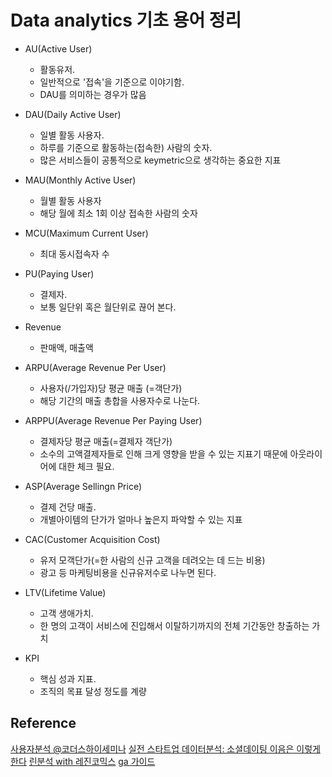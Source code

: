 # Data analytics 기초 용어 정리

- AU(Active User)
    - 활동유저. 
    - 일반적으로 '접속'을 기준으로 이야기함. 
    - DAU를 의미하는 경우가 많음
- DAU(Daily Active User)
    - 일별 활동 사용자.
    - 하루를 기준으로 활동하는(접속한) 사람의 숫자.
    - 많은 서비스들이 공통적으로 keymetric으로 생각하는 중요한 지표
- MAU(Monthly Active User)
    + 월별 활동 사용자
    + 해당 월에 최소 1회 이상 접속한 사람의 숫자
- MCU(Maximum Current User)
    + 최대 동시접속자 수
- PU(Paying User)
    + 결제자.
    + 보통 일단위 혹은 월단위로 끊어 본다.
- Revenue
    + 판매액, 매출액
- ARPU(Average Revenue Per User)
    + 사용자(/가입자)당 평균 매출 (=객단가)
    + 해당 기간의 매출 총합을 사용자수로 나눈다.
- ARPPU(Average Revenue Per Paying User)
    + 결제자당 평균 매출(=결제자 객단가)
    + 소수의 고액결제자들로 인해 크게 영향을 받을 수 있는 지표기 때문에 아웃라이어에 대한 체크 필요.
- ASP(Average Sellingn Price)
    + 결제 건당 매출.
    + 개별아이템의 단가가 얼마나 높은지 파악할 수 있는 지표
- CAC(Customer Acquisition Cost)
    + 유저 모객단가(=한 사람의 신규 고객을 데려오는 데 드는 비용)
    + 광고 등 마케팅비용을 신규유저수로 나누면 된다.
- LTV(Lifetime Value)
    + 고객 생애가치. 
    + 한 명의 고객이 서비스에 진입해서 이탈하기까지의 전체 기간동안 창출하는 가치

- KPI
    + 핵심 성과 지표.
    + 조직의 목표 달성 정도를 계량


## Reference
[사용자분석 @코더스하이세미나](http://www.slideshare.net/MikyungKang1/ss-41440322)
[실전 스타트업 데이터분석: 소셜데이팅 이음은 이렇게 한다](http://www.slideshare.net/leoyang991/ss-32644623)
[린분석 with 레진코믹스](http://www.slideshare.net/xguru/with-lean-analytics-with-lezhin-comics)
[ga 가이드](http://www.slideshare.net/ideaminhee/ga-share)
